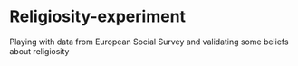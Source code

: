 # Religiosity-experiment
Playing with data from European Social Survey and validating some beliefs about religiosity
